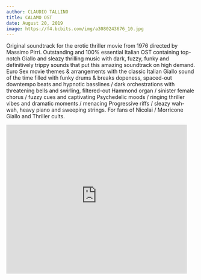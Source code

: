 ```yaml
---
author: CLAUDIO TALLINO
title: CALAMO OST
date: August 20, 2019
image: https://f4.bcbits.com/img/a3080243676_10.jpg
---
```


Original soundtrack for the erotic thriller movie from 1976 directed by Massimo Pirri. Outstanding and 100% essential Italian OST containing top-notch Giallo and sleazy thrilling music with dark, fuzzy, funky and definitively trippy sounds that put this amazing soundtrack on high demand. Euro Sex movie themes & arrangements with the classic Italian Giallo sound of the time filled with funky drums & breaks dopeness, spaced-out downtempo beats and hypnotic basslines / dark orchestrations with threatening bells and swirling, filtered-out Hammond organ / sinister female chorus / fuzzy cues and captivating Psychedelic moods / ringing thriller vibes and dramatic moments / menacing Progressive riffs / sleazy wah-wah, heavy piano and sweeping strings. For fans of Nicolai / Morricone Giallo and Thriller cults.

<iframe id="disco-playlist-1997059" name="disco-playlist-1997059" allowfullscreen frameborder="0" class="disco-embed" src="https://sonormusiceditions.disco.ac/e/p/1997059?download=false&s=r4nUqnuv8ikH2MT7OSrzT513Nuw%3Ajk7u7XQe&artwork=true&theme=white&color=%2332B57C" width="480" height="395"></iframe>